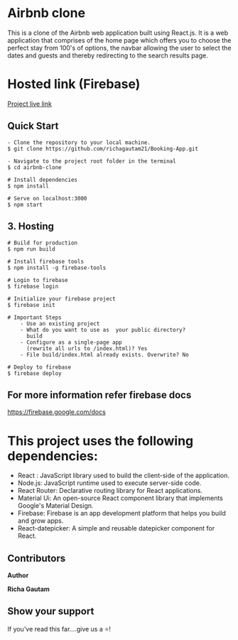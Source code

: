# Airbnb clone
This is a clone of the Airbnb web application built using React.js. It is a web application that comprises of the home page which offers you to choose the perfect stay from 100's of options, the navbar allowing the user to  select the dates and guests and thereby redirecting to the search results page.

# Hosted link (Firebase)

[Project live link](https://airbnb-clone-e13cf.web.app/)

## Quick Start

    - Clone the repository to your local machine.
    $ git clone https://github.com/richagautam21/Booking-App.git

    - Navigate to the project root folder in the terminal
    $ cd airbnb-clone

    # Install dependencies
    $ npm install

    # Serve on localhost:3000
    $ npm start


## 3. Hosting 

    # Build for production
    $ npm run build

    # Install firebase tools
    $ npm install -g firebase-tools

    # Login to firebase
    $ firebase login

    # Initialize your firebase project
    $ firebase init

    # Important Steps
        - Use an existing project
        - What do you want to use as  your public directory?
          build
        - Configure as a single-page app 
          (rewrite all urls to /index.html)? Yes
        - File build/index.html already exists. Overwrite? No

    # Deploy to firebase
    $ firebase deploy


## For more information refer firebase docs 
https://firebase.google.com/docs


# This project uses the following dependencies:

- React : JavaScript library used to build the client-side of the application.
- Node.js: JavaScript runtime used to execute server-side code.
- React Router: Declarative routing library for React applications.
- Material Ui: An open-source React component library that implements Google's Material Design.
- Firebase: Firebase is an app development platform that helps you build and grow apps.
- React-datepicker: A simple and reusable datepicker component for React.


## Contributors

**Author**

​**Richa Gautam**
## Show your support

If you've read this far....give us a ⭐️!